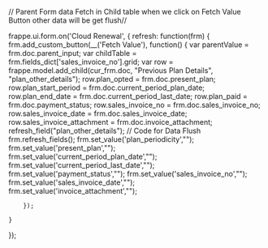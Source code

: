 // Parent Form data Fetch in Child table when we click on Fetch Value Button other data will be get flush//


frappe.ui.form.on('Cloud Renewal', {
    refresh: function(frm) {
        frm.add_custom_button(__('Fetch Value'), function() {
            var parentValue = frm.doc.parent_input;
            var childTable = frm.fields_dict['sales_invoice_no'].grid;
            var row = frappe.model.add_child(cur_frm.doc, "Previous Plan Details", "plan_other_details");
            row.plan_opted = frm.doc.present_plan;
            row.plan_start_period = frm.doc.current_period_plan_date;
            row.plan_end_date = frm.doc.current_period_last_date;
            row.plan_paid = frm.doc.payment_status;
            row.sales_invoice_no = frm.doc.sales_invoice_no;
            row.sales_invoice_date = frm.doc.sales_invoice_date;
            row.sales_invoice_attachment = frm.doc.invoice_attachment;
            refresh_field("plan_other_details");
            // Code for Data Flush
            frm.refresh_fields();
            frm.set_value('plan_periodicity',"");
            frm.set_value('present_plan',"");
            frm.set_value('current_period_plan_date',"");
            frm.set_value('current_period_last_date',"");
            frm.set_value('payment_status',"");
            frm.set_value('sales_invoice_no',"");
            frm.set_value('sales_invoice_date',"");
            frm.set_value('invoice_attachment',"");
            
        });
            
    }
});
